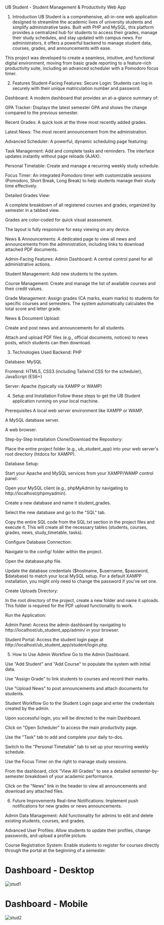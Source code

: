 UB Student - Student Management & Productivity Web App
1. Introduction
UB Student is a comprehensive, all-in-one web application designed to streamline the academic lives of university students and simplify administrative tasks. Built with PHP and MySQL, this platform provides a centralized hub for students to access their grades, manage their study schedules, and stay updated with campus news. For administrators, it offers a powerful backend to manage student data, courses, grades, and announcements with ease.

This project was developed to create a seamless, intuitive, and functional digital environment, moving from basic grade reporting to a feature-rich productivity suite, including an advanced scheduler with a Pomodoro focus timer.

2. Features
Student-Facing Features:
Secure Login: Students can log in securely with their unique matriculation number and password.

Dashboard: A modern dashboard that provides an at-a-glance summary of:

GPA Tracker: Displays the latest semester GPA and shows the change compared to the previous semester.

Recent Grades: A quick look at the three most recently added grades.

Latest News: The most recent announcement from the administration.

Advanced Scheduler: A powerful, dynamic scheduling page featuring:

Task Management: Add and complete tasks and reminders. The interface updates instantly without page reloads (AJAX).

Personal Timetable: Create and manage a recurring weekly study schedule.

Focus Timer: An integrated Pomodoro timer with customizable sessions (Pomodoro, Short Break, Long Break) to help students manage their study time effectively.

Detailed Grades View:

A complete breakdown of all registered courses and grades, organized by semester in a tabbed view.

Grades are color-coded for quick visual assessment.

The layout is fully responsive for easy viewing on any device.

News & Announcements: A dedicated page to view all news and announcements from the administration, including links to download attached PDF documents.

Admin-Facing Features:
Admin Dashboard: A central control panel for all administrative actions.

Student Management: Add new students to the system.

Course Management: Create and manage the list of available courses and their credit values.

Grade Management: Assign grades (CA marks, exam marks) to students for specific courses and semesters. The system automatically calculates the total score and letter grade.

News & Document Upload:

Create and post news and announcements for all students.

Attach and upload PDF files (e.g., official documents, notices) to news posts, which students can then download.

3. Technologies Used
Backend: PHP

Database: MySQL

Frontend: HTML5, CSS3 (including Tailwind CSS for the scheduler), JavaScript (ES6+)

Server: Apache (typically via XAMPP or WAMP)

4. Setup and Installation
Follow these steps to get the UB Student application running on your local machine.

Prerequisites
A local web server environment like XAMPP or WAMP.

A MySQL database server.

A web browser.

Step-by-Step Installation
Clone/Download the Repository:

Place the entire project folder (e.g., ub_student_app) into your web server's root directory (htdocs for XAMPP).

Database Setup:

Start your Apache and MySQL services from your XAMPP/WAMP control panel.

Open your MySQL client (e.g., phpMyAdmin by navigating to http://localhost/phpmyadmin).

Create a new database and name it student_grades.

Select the new database and go to the "SQL" tab.

Copy the entire SQL code from the SQL.txt section in the project files and execute it. This will create all the necessary tables (students, courses, grades, news, study_timetable, tasks).

Configure Database Connection:

Navigate to the config/ folder within the project.

Open the database.php file.

Update the database credentials ($hostname, $username, $password, $database) to match your local MySQL setup. For a default XAMPP installation, you might only need to change the password if you've set one.

Create Uploads Directory:

In the root directory of the project, create a new folder and name it uploads. This folder is required for the PDF upload functionality to work.

Run the Application:

Admin Panel: Access the admin dashboard by navigating to http://localhost/ub_student_app/admin/ in your browser.

Student Portal: Access the student login page at http://localhost/ub_student_app/student/login.php.

5. How to Use
Admin Workflow
Go to the Admin Dashboard.

Use "Add Student" and "Add Course" to populate the system with initial data.

Use "Assign Grade" to link students to courses and record their marks.

Use "Upload News" to post announcements and attach documents for students.

Student Workflow
Go to the Student Login page and enter the credentials created by the admin.

Upon successful login, you will be directed to the main Dashboard.

Click on "Open Scheduler" to access the main productivity page.

Use the "Task" tab to add and complete your daily to-dos.

Switch to the "Personal Timetable" tab to set up your recurring weekly schedule.

Use the Focus Timer on the right to manage study sessions.

From the dashboard, click "View All Grades" to see a detailed semester-by-semester breakdown of your academic performance.

Click on the "News" link in the header to view all announcements and download any attached files.

6. Future Improvements
Real-time Notifications: Implement push notifications for new grades or news announcements.

Admin Data Management: Add functionality for admins to edit and delete existing students, courses, and grades.

Advanced User Profiles: Allow students to update their profiles, change passwords, and upload a profile picture.

Course Registration System: Enable students to register for courses directly through the portal at the beginning of a semester.

# Dashboard - Desktop
![stud1](https://github.com/user-attachments/assets/f6a48138-4cb5-4d4d-b921-5479fe917b5b)

# Dashboard - Mobile
![stud2](https://github.com/user-attachments/assets/2a51a644-e6ea-4143-8195-414ab58bd9bd)
